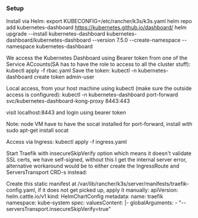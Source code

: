 ### Setup

Install via Helm:
export KUBECONFIG=/etc/rancher/k3s/k3s.yaml
helm repo add kubernetes-dashboard https://kubernetes.github.io/dashboard/
helm upgrade --install kubernetes-dashboard kubernetes-dashboard/kubernetes-dashboard --version 7.5.0 --create-namespace --namespace kubernetes-dashboard

We access the Kubernetes Dashboard using Bearer token from one of the Service ACcounts(SA has to have the role to access to all the cluster stuff):
kubectl apply -f rbac.yaml
Save the token:
kubectl -n kubernetes-dashboard create token admin-user

Local access, from your host machine using kubectl (make sure the outside access is configured):
kubectl -n kubernetes-dashboard port-forward svc/kubernetes-dashboard-kong-proxy 8443:443

visit localhost:8443 and login using bearer token

Note: node VM have to have the socat installed for port-forward, install with sudo apt-get install socat

Access via Ingress:
kubectl apply -f ingress.yaml

Start Traefik with insecureSkipVerify option which means it doesn't validate SSL certs, we have self-signed, without this I get the internal server error, alternative workaround would be 
to either create the IngressRoute and ServersTransport CRD-s instead:

Create this static manifest at /var/lib/rancher/k3s/server/manifests/traefik-config.yaml, if it does not get picked up, apply it manually:
apiVersion: helm.cattle.io/v1
kind: HelmChartConfig
metadata:
  name: traefik
  namespace: kube-system
spec:
  valuesContent: |-
    globalArguments:
      - "--serversTransport.insecureSkipVerify=true"
